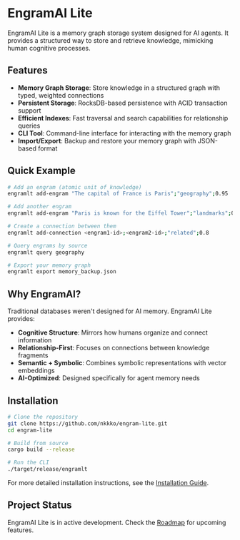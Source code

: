 # EngramAI Lite

EngramAI Lite is a memory graph storage system designed for AI agents. It provides a structured way to store and retrieve knowledge, mimicking human cognitive processes.

## Features

- **Memory Graph Storage**: Store knowledge in a structured graph with typed, weighted connections
- **Persistent Storage**: RocksDB-based persistence with ACID transaction support
- **Efficient Indexes**: Fast traversal and search capabilities for relationship queries
- **CLI Tool**: Command-line interface for interacting with the memory graph
- **Import/Export**: Backup and restore your memory graph with JSON-based format

## Quick Example

```bash
# Add an engram (atomic unit of knowledge)
engramlt add-engram "The capital of France is Paris";"geography";0.95

# Add another engram
engramlt add-engram "Paris is known for the Eiffel Tower";"landmarks";0.9

# Create a connection between them
engramlt add-connection <engram1-id>;<engram2-id>;"related";0.8

# Query engrams by source
engramlt query geography

# Export your memory graph
engramlt export memory_backup.json
```

## Why EngramAI?

Traditional databases weren't designed for AI memory. EngramAI Lite provides:

- **Cognitive Structure**: Mirrors how humans organize and connect information
- **Relationship-First**: Focuses on connections between knowledge fragments
- **Semantic + Symbolic**: Combines symbolic representations with vector embeddings
- **AI-Optimized**: Designed specifically for agent memory needs

## Installation

```bash
# Clone the repository
git clone https://github.com/nkkko/engram-lite.git
cd engram-lite

# Build from source
cargo build --release

# Run the CLI
./target/release/engramlt
```

For more detailed installation instructions, see the [Installation Guide](getting-started/installation.md).

## Project Status

EngramAI Lite is in active development. Check the [Roadmap](about/roadmap.md) for upcoming features.